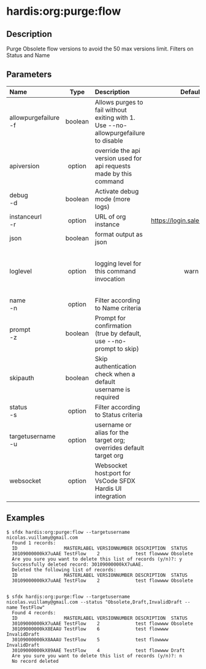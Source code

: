<!-- This file has been generated with command 'sfdx hardis:doc:plugin:generate'. Please do not update it manually or it may be overwritten -->
# hardis:org:purge:flow

## Description

Purge Obsolete flow versions to avoid the 50 max versions limit. Filters on Status and Name

## Parameters

| Name                     |  Type   | Description                                                                         |            Default             | Required |                        Options                        |
|:-------------------------|:-------:|:------------------------------------------------------------------------------------|:------------------------------:|:--------:|:-----------------------------------------------------:|
| allowpurgefailure<br/>-f | boolean | Allows purges to fail without exiting with 1. Use --no-allowpurgefailure to disable |                                |          |                                                       |
| apiversion               | option  | override the api version used for api requests made by this command                 |                                |          |                                                       |
| debug<br/>-d             | boolean | Activate debug mode (more logs)                                                     |                                |          |                                                       |
| instanceurl<br/>-r       | option  | URL of org instance                                                                 | <https://login.salesforce.com> |          |                                                       |
| json                     | boolean | format output as json                                                               |                                |          |                                                       |
| loglevel                 | option  | logging level for this command invocation                                           |              warn              |          | trace<br/>debug<br/>info<br/>warn<br/>error<br/>fatal |
| name<br/>-n              | option  | Filter according to Name criteria                                                   |                                |          |                                                       |
| prompt<br/>-z            | boolean | Prompt for confirmation (true by default, use --no-prompt to skip)                  |                                |          |                                                       |
| skipauth                 | boolean | Skip authentication check when a default username is required                       |                                |          |                                                       |
| status<br/>-s            | option  | Filter according to Status criteria                                                 |                                |          |                                                       |
| targetusername<br/>-u    | option  | username or alias for the target org; overrides default target org                  |                                |          |                                                       |
| websocket                | option  | Websocket host:port for VsCode SFDX Hardis UI integration                           |                                |          |                                                       |

## Examples

```shell
$ sfdx hardis:org:purge:flow --targetusername nicolas.vuillamy@gmail.com
  Found 1 records:
  ID                 MASTERLABEL VERSIONNUMBER DESCRIPTION  STATUS
  30109000000kX7uAAE TestFlow    2             test flowwww Obsolete
  Are you sure you want to delete this list of records (y/n)?: y
  Successfully deleted record: 30109000000kX7uAAE.
  Deleted the following list of records:
  ID                 MASTERLABEL VERSIONNUMBER DESCRIPTION  STATUS
  30109000000kX7uAAE TestFlow    2             test flowwww Obsolete
  
```

```shell
$ sfdx hardis:org:purge:flow --targetusername nicolas.vuillamy@gmail.com --status "Obsolete,Draft,InvalidDraft --name TestFlow"
  Found 4 records:
  ID                 MASTERLABEL VERSIONNUMBER DESCRIPTION  STATUS
  30109000000kX7uAAE TestFlow    2             test flowwww Obsolete
  30109000000kX8EAAU TestFlow    6             test flowwww InvalidDraft
  30109000000kX8AAAU TestFlow    5             test flowwww InvalidDraft
  30109000000kX89AAE TestFlow    4             test flowwww Draft
  Are you sure you want to delete this list of records (y/n)?: n
  No record deleted
  
```


